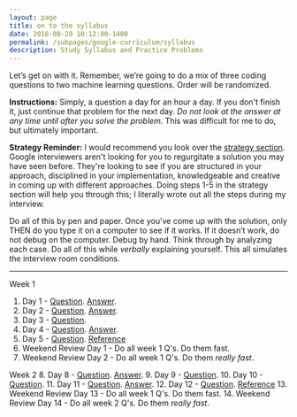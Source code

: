```yaml
---
layout: page
title: on to the syllabus
date: 2018-08-20 10:12:00-1400
permalink: /subpages/google-curriculum/syllabus
description: Study Syllabus and Practice Problems
---
```



Let’s get on with it. Remember, we’re going to do a mix of three coding questions to two machine learning questions. Order will be randomized. 

__Instructions:__ Simply, a question a day for an hour a day. If you don't finish it, just continue that problem for the next day. *Do not look at the answer at any time until after you solve the problem.* This was difficult for me to do, but ultimately important. 

__Strategy Reminder:__ I would recommend you look over the [strategy section](/blog/2018/google-curriculum/index.html#strategy). Google interviewers aren't looking for you to regurgitate a solution you may have seen before. They're looking to see if you are structured in your approach, disciplined in your implementation, knowledgeable and creative in coming up with different approaches. Doing steps 1-5 in the strategy section will help you through this; I literally wrote out all the steps during my interview. 

Do all of this by pen and paper. Once you've come up with the solution, only THEN do you type it on a computer to see if it works. If it doesn’t work, do not debug on the computer. Debug by hand. Think through by analyzing each case. Do all of this while *verbally* explaining yourself. This all simulates the interview room conditions.

---

Week 1
1. Day 1 - [Question](/subpages/google-curriculum/01_question.html). [Answer](/assets/img/google-curriculum/01_answer.pdf).
2. Day 2 - [Question](/subpages/google-curriculum/02_question.html). [Answer](/assets/img/google-curriculum/02_answer.pdf).
3. Day 3 - [Question](/subpages/google-curriculum/03_question.html). 
4. Day 4 - [Question](/subpages/google-curriculum/04_question.html). [Answer](/assets/img/google-curriculum/04_answer.pdf).
5. Day 5 - [Question](/subpages/google-curriculum/05_question.html). [Reference](http://www.cse.iitd.ernet.in/~pkalra/siv895/Amit2.pdf)
6. Weekend Review Day 1 - Do all week 1 Q's. Do them fast.
7. Weekend Review Day 2 - Do all week 1 Q's. Do them *really fast*.

Week 2
8. Day 8 - [Question](/subpages/google-curriculum/08_question.html). [Answer](/assets/img/google-curriculum/08_answer.pdf).
9. Day 9 - [Question](/subpages/google-curriculum/09_question.html).
10. Day 10 - [Question](/subpages/google-curriculum/10_question.html).
11. Day 11 - [Question](/subpages/google-curriculum/11_question.html). [Answer](/assets/img/google-curriculum/11_answer.pdf).
12. Day 12 - [Question](/subpages/google-curriculum/12_question.html). [Reference](http://www.cse.iitd.ernet.in/~pkalra/siv895/Amit2.pdf)
13. Weekend Review Day 13 - Do all week 1 Q's. Do them fast.
14. Weekend Review Day 14 - Do all week 2 Q's. Do them *really fast*.

